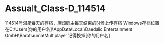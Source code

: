 # Assualt_Class-D_114514
114514号潜艇每天的存档，麻烦房主每天结束的时候上传存档
Windows存档位置在C:\Users\[你的用户名]\AppData\Local\Daedalic Entertainment GmbH\Barotrauma\Multiplayer
记得换掉[你的用户名]
